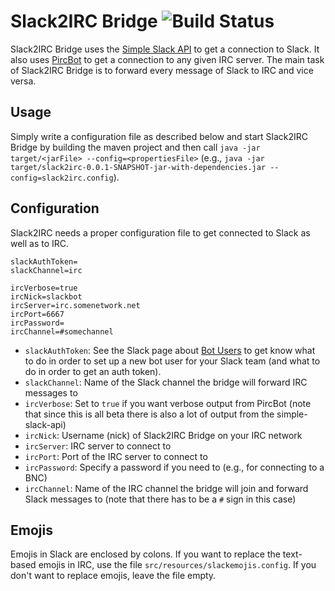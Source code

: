 # Slack2IRC Bridge ![Build Status](http://wollekuel.spdns.de:8080/buildStatus/icon?job=slack2irc-bridge)

Slack2IRC Bridge uses the [Simple Slack API](https://github.com/Ullink/simple-slack-api) to get a connection to Slack. It also uses [PircBot](http://www.jibble.org/pircbot.php) to get a connection to any given IRC server. The main task of Slack2IRC Bridge is to forward every message of Slack to IRC and vice versa.

## Usage

Simply write a configuration file as described below and start Slack2IRC Bridge by building the maven project and then call `java -jar target/<jarFile> --config=<propertiesFile>` (e.g., `java -jar target/slack2irc-0.0.1-SNAPSHOT-jar-with-dependencies.jar --config=slack2irc.config`).

## Configuration

Slack2IRC needs a proper configuration file to get connected to Slack as well as to IRC.

```
slackAuthToken=
slackChannel=irc

ircVerbose=true
ircNick=slackbot
ircServer=irc.somenetwork.net
ircPort=6667
ircPassword=
ircChannel=#somechannel
```

* `slackAuthToken`: See the Slack page about [Bot Users](https://api.slack.com/bot-users) to get know what to do in order to set up a new bot user for your Slack team (and what to do in order to get an auth token).
* `slackChannel`: Name of the Slack channel the bridge will forward IRC messages to
* `ircVerbose`: Set to `true` if you want verbose output from PircBot (note that since this is all beta there is also a lot of output from the simple-slack-api)
* `ircNick`: Username (nick) of Slack2IRC Bridge on your IRC network
* `ircServer`: IRC server to connect to
* `ircPort`: Port of the IRC server to connect to
* `ircPassword`: Specify a password if you need to (e.g., for connecting to a BNC)
* `ircChannel`: Name of the IRC channel the bridge will join and forward Slack messages to (note that there has to be a `#` sign in this case)

## Emojis

Emojis in Slack are enclosed by colons. If you want to replace the text-based emojis in IRC, use the file `src/resources/slackemojis.config`. If you don't want to replace emojis, leave the file empty.

